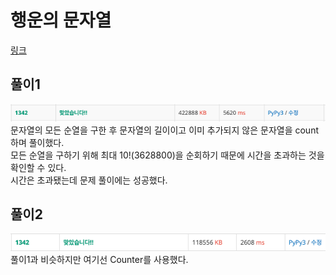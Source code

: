 # 행운의 문자열
[링크](https://www.acmicpc.net/problem/1342)

## 풀이1
![img.png](img.png)
문자열의 모든 순열을 구한 후 문자열의 길이이고 이미 추가되지 않은 문자열을 count하며 풀이했다.\
모든 순열을 구하기 위해 최대 10!(3628800)을 순회하기 때문에 시간을 초과하는 것을 확인할 수 있다.\
시간은 초과됐는데 문제 풀이에는 성공했다.


## 풀이2
![img_1.png](img_1.png)
풀이1과 비슷하지만 여기선 Counter를 사용했다.
